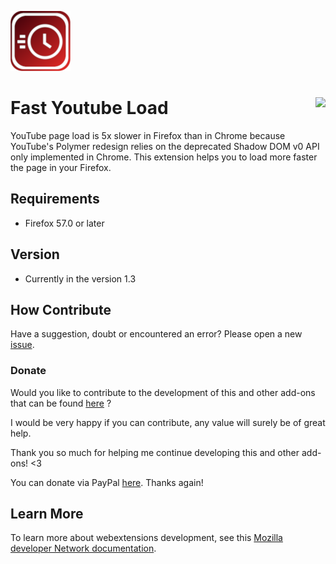 ![Toolbar Weather Screenshot](youtube_fast_load.png)
# Fast Youtube Load [<img align="right" src="https://addons.cdn.mozilla.net/static/img/addons-buttons/AMO-button_2.png">](https://addons.mozilla.org/en-US/firefox/addon/fast-youtube-load/)

YouTube page load is 5x slower in Firefox than in Chrome because YouTube's Polymer redesign relies on the deprecated Shadow DOM v0 API only implemented in Chrome. This extension helps you to load more faster the page in your Firefox.

## Requirements
* Firefox 57.0 or later

## Version
* Currently in the version 1.3

## How Contribute
Have a suggestion, doubt or encountered an error? Please open a new [issue](https://github.com/jhonatasrm/Fast-YouTube-Load/issues).

### Donate
Would you like to contribute to the development of this and other add-ons that can be found <a href="https://addons.mozilla.org/en-US/firefox/user/13670188/">here</a> ? 

I would be very happy if you can contribute, any value will surely be of great help.

Thank you so much for helping me continue developing this and other add-ons! <3

You can donate via PayPal <a href="https://www.paypal.com/cgi-bin/webscr?cmd=_donations&business=jhonatasrm@gmail.com&lc=US&item_name=Donation+to+Fast+Youtube+Load&no_note=0&cn=&curency_code=USD&bn=PP-DonationsBF:btn_donateCC_LG.gif:NonHosted">here</a>. Thanks again! 

## Learn More 
To learn more about webextensions development, see this [Mozilla developer Network documentation](https://developer.mozilla.org/en-US/Add-ons/WebExtensions).
